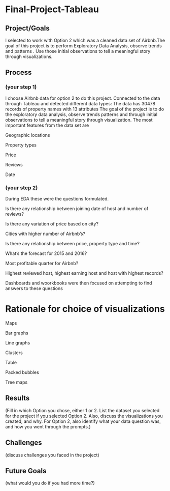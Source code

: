 # Final-Project-Tableau

## Project/Goals
I selected to work with Option 2 which was a cleaned data set of Airbnb.The goal of this project is to perform Exploratory Data Analysis, observe trends and patterns . Use those initial observations to tell a meaningful story through visualizations.

## Process
### (your step 1)

I choose Airbnb data for option 2 to do this project.
Connected to the data through Tableau and detected different data types:
The data has 30478 records of property names with 13 attributes
The goal of the project is to do the exploratory data analysis, observe trends patterns and through initial observations to tell a meaningful story through visualization.
The most important features from the data set are

Geographic locations

Property types

Price

Reviews 

Date



### (your step 2)

During EDA these were the questions formulated.

Is there any relationship between joining date of host and number of reviews?

Is there any variation of price based on city?

Cities with higher number of Airbnb’s?

Is there any relationship between price, property type  and time?

What’s the forecast for 2015 and 2016?

Most profitable quarter for Airbnb?

Highest reviewed host, highest earning host and host with highest records?

Dashboards and woorkbooks were then focused on attempting to find answers to these questions

# Rationale for choice of visualizations

Maps

Bar graphs

Line graphs

Clusters

Table 

Packed bubbles

Tree maps


## Results
(Fill in which Option you chose, either 1 or 2. List the dataset you selected for the project if you selected Option 2. Also, discuss the visualizations you created, and why. For Option 2, also identify what your data question was, and how you went through the prompts.)

## Challenges 
(discuss challenges you faced in the project)

## Future Goals
(what would you do if you had more time?)
